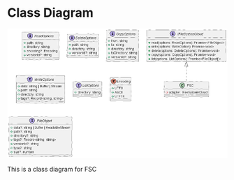# Class Diagram

<!--
@startuml
skinparam handwritten true
interface IFileSystemCloud {
 +read(options: ReadOptions): Promise<FileObject>
 +write(options: WriteOption): Promise<void>
 +delete(options: DeleteOptions): Promise<void>
 +copy(options: CopyOptions): Promise<void>
 +list(options: ListOptions): Promise<FileObject[]>
}

interface ReadOptions {
 +path: string
 +directory: string
 +encoding?: Encoding
 +versionId?: string
}

interface DeleteOptions {
 +path: string
 +directory: string
 +versionId?: string
}

interface CopyOptions {
 +from: string
 +to: string
 +directory: string
 +toDirectory: string
 +versionId?: string
}

interface WriteOptions {
 +data: string | Buffer | Stream
 +path: string
 +directory: string
 +tags?: Record<string, string>
}

interface ListOptions {
 +directory: string
}

enum Encoding {
 +UTF8
 +ASCII
 +UTF16
}

interface FileObject {
 +data?: string | Buffer | ReadableStream 
 +path?: string
 +directory?: string 
 +tags?: Record<string, string>
 +versionId?: string
 +type?: string
 +size?: number
}

class FSC implements IFileSystemCloud {
 -adapter: IFileSystemCloud
}

@enduml
-->

![](CLASS-DIAGRAM.png)

This is a class diagram for FSC 